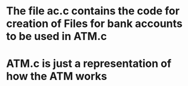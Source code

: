# The file ac.c contains the code for creation of Files for bank accounts to be used in ATM.c
# ATM.c is just a representation of how the ATM works
